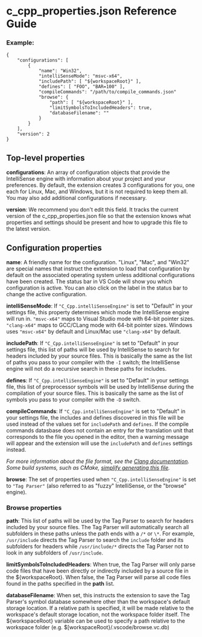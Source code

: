 # c_cpp_properties.json Reference Guide

### Example:
```
{
    "configurations": [
        {
            "name": "Win32",
            "intelliSenseMode": "msvc-x64",
            "includePath": [ "${workspaceRoot}" ],
            "defines": [ "FOO", "BAR=100" ],
            "compileCommands": "/path/to/compile_commands.json"
            "browse": {
                "path": [ "${workspaceRoot}" ],
                "limitSymbolsToIncludedHeaders": true,
                "databaseFilename": ""
            }
        }
    ],
    "version": 2
}
```

## Top-level properties

**configurations**: An array of configuration objects that provide the IntelliSense engine with information about your project and your preferences. By default, the extension creates 3 configurations for you, one each for Linux, Mac, and Windows, but it is not required to keep them all. You may also add additional configurations if necessary.

**version**: We recommend you don't edit this field. It tracks the current version of the c_cpp_properties.json file so that the extension knows what properties and settings should be present and how to upgrade this file to the latest version.

## Configuration properties

**name**: A friendly name for the configuration. "Linux", "Mac", and "Win32" are special names that instruct the extension to load that configuration by default on the associated operating system unless additional configurations have been created. The status bar in VS Code will show you which configuration is active. You can also click on the label in the status bar to change the active configuration.

**intelliSenseMode**: If `"C_Cpp.intelliSenseEngine"` is set to "Default" in your settings file, this property determines which mode the IntelliSense engine will run in. `"msvc-x64"` maps to Visual Studio mode with 64-bit pointer sizes. `"clang-x64"` maps to GCC/CLang mode with 64-bit pointer sizes. Windows uses `"msvc-x64"` by default and Linux/Mac use `"clang-x64"` by default.

**includePath**: If `"C_Cpp.intelliSenseEngine"` is set to "Default" in your settings file, this list of paths will be used by IntelliSense to search for headers included by your source files. This is basically the same as the list of paths you pass to your compiler with the `-I` switch; the IntelliSense engine will not do a recursive search in these paths for includes.

**defines**: If `"C_Cpp.intelliSenseEngine"` is set to "Default" in your settings file, this list of preprocessor symbols will be used by IntelliSense during the compilation of your source files. This is basically the same as the list of symbols you pass to your compiler with the `-D` switch.

**compileCommands**: If `"C_Cpp.intelliSenseEngine"` is set to "Default" in your settings file, the includes and defines discovered in this file will be used instead of the values set for `includePath` and `defines`. If the compile commands datasbase does not contain an entry for the translation unit that corresponds to the file you opened in the editor, then a warning message will appear and the extension will use the `includePath` and `defines` settings instead.

*For more information about the file format, see the [Clang documentation](https://clang.llvm.org/docs/JSONCompilationDatabase.html). Some build systems, such as CMake, [simplify generating this file](https://cmake.org/cmake/help/v3.5/variable/CMAKE_EXPORT_COMPILE_COMMANDS.html).*

**browse**: The set of properties used when `"C_Cpp.intelliSenseEngine"` is set to `"Tag Parser"` (also referred to as "fuzzy" IntelliSense, or the "browse" engine).

### Browse properties

**path**: This list of paths will be used by the Tag Parser to search for headers included by your source files. The Tag Parser will automatically search all subfolders in these paths unless the path ends with a `/*` or `\*`. For example, `/usr/include` directs the Tag Parser to search the `include` folder and its subfolders for headers while `/usr/include/*` directs the Tag Parser not to look in any subfolders of `/usr/include`.

**limitSymbolsToIncludedHeaders**: When true, the Tag Parser will only parse code files that have been directly or indirectly included by a source file in the ${workspaceRoot}. When false, the Tag Parser will parse all code files found in the paths specified in the **path** list.

**databaseFilename**: When set, this instructs the extension to save the Tag Parser's symbol database somewhere other than the workspace's default storage location. If a relative path is specified, it will be made relative to the workspace's default storage location, not the workspace folder itself. The ${workspaceRoot} variable can be used to specify a path relative to the workspace folder (e.g. $[workspaceRoot}/.vscode/browse.vc.db)
